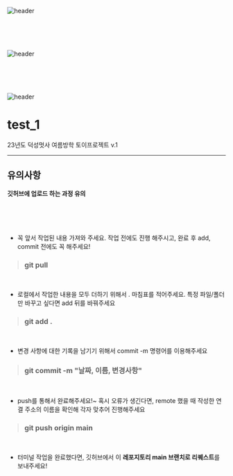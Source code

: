 ![header](https://capsule-render.vercel.app/api?type=waving&text=지켜줄개&fontSize=60&fontColor=F2E0FE) 

<br/><br/><br/><br/>
![header](https://capsule-render.vercel.app/api?type=slice&text=지켜줄개&fontSize=60&fontColor=F2E0FE&rotate=+10) 

<br/><br/><br/><br/>
![header](https://capsule-render.vercel.app/api?type=rect&text=지켜줄개&fontSize=60&fontColor=F2E0FE) 




# test_1
23년도 덕성멋사 여름방학 토이프로젝트 v.1

------

## 유의사항 
 **깃허브에 업로드 하는 과정 유의**
</br></br></br></br></br>

* 꼭 앞서 작업된 내용 가져와 주세요. 작업 전에도 진행 해주시고, 완료 후 add, commit 전에도 꼭 해주세요!
> ### git pull
</br>

* 로컬에서 작업한 내용을 모두 더하기 위해서 . 마침표를 적어주세요.  특정 파일/폴더만 바꾸고 싶다면 add 뒤를 바꿔주세요
> ### git add .
</br>

* 변경 사항에 대한 기록을 남기기 위해서 commit -m  명령어를 이용해주세요
> ### git commit -m "날짜, 이름, 변경사항"
</br>

* push를 통해서 완료해주세요!~ 혹시 오류가 생긴다면, remote 했을 때 작성한 연결 주소의 이름을 확인해 각자 맞추어 진행해주세요
> ### git push origin main 
</br>

* 터미널 작업을 완료했다면, 깃허브에서 이 **레포지토리 main 브랜치로 리퀘스트**를 보내주세요!
